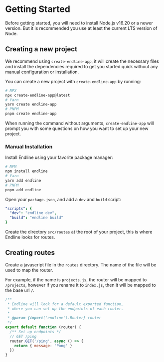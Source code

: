 # Getting Started

Before getting started, you will need to install Node.js v16.20 or a newer version.
But it is recommended you use at least the current LTS version of Node.

## Creating a new project

We recommend using `create-endline-app`,
it will create the necessary files
and install the dependencies required to get you started quick without any manual configuration or installation.

You can create a new project with `create-endline-app` by running:

```bash
# NPX
npx create-endline-app@latest
# Yarn
yarn create endline-app
# PNPM
pnpm create endline-app
```

When running the command without arguments, `create-endline-app` will prompt you with some questions on how you want to set up your new project.

### Manual Installation

Install Endline using your favorite package manager:

```bash
# NPM
npm install endline
# Yarn
yarn add endline
# PNPM
pnpm add endline
```

Open your `package.json`, and add a `dev` and `build` script:

```yaml
"scripts": {
  "dev": "endline dev",
  "build": "endline build"
}
```

Create the directory `src/routes` at the root of your project, this is where Endline looks for routes.

## Creating routes

Create a javascript file in the `routes` directory.
The name of the file will be used to map the router.

For example, if the name is `projects.js`, the router will be mapped to `/projects`,
however if you rename it to `index.js`, then it will be mapped to the base url `/`. 

```js
/**
 * Endline will look for a default exported function,
 * where you can set up the endpoints of each router.
 * 
 * @param {import('endline').Router} router
 */
export default function (router) {
  /** Set up endpoints */
  // GET /ping
  router.GET('/ping', async () => {
    return { message: 'Pong' }
  })
}
```
